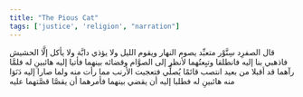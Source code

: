 ```yaml
---
title: "The Pious Cat"
tags: ['justice', 'religion', "narration"]
---
```


 قال الصفرِد سِنَّوْر متعبِّد يصوم النهار ويقوم الليل ولا يؤذي دابَّة ولا يأكل إلَّا الحشيش فاذهبي بنا إليه فانطلقا وتبِعتُهما لأنظر إلى الصوَّام وقضائه بينهما فأتيا إليه هائبينِ له فلمَّا رآهما قد أقبلا من بعيد انتصب قائمًا يُصلِّي فتعجبت الأرنب مما رأت منه ولما صارا إليه دَنَوَا منه هائبينِ له فطلبا إليه أن يقضي بينهما فأمرهما أن يقصَّا قصَّتهما عليه
